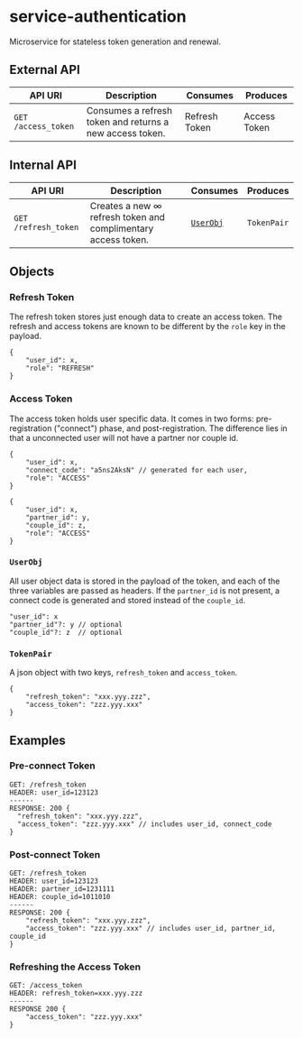 # service-authentication
Microservice for stateless token generation and renewal.

## External API
| API URI  | Description | Consumes | Produces |
| ------------- | ------------- | ------------- | ------------- |
| `GET /access_token`   | Consumes a refresh token and returns a new access token.  | Refresh Token | Access Token |

## Internal API
| API URI  | Description | Consumes | Produces |
| ------------- | ------------- | ------------- | ------------- |
| `GET /refresh_token`  | Creates a new ∞ refresh token and complimentary access token. | [`UserObj`](#userobj) | `TokenPair` |

## Objects
### Refresh Token
The refresh token stores just enough data to create an access token. The refresh and access tokens are known to be
different by the `role` key in the payload.
```
{
    "user_id": x,
    "role": "REFRESH"
}
```

### Access Token
The access token holds user specific data. It comes in two forms: pre-registration ("connect") phase, and post-registration.
The difference lies in that a unconnected user will not have a partner nor couple id.
```
{
    "user_id": x,
    "connect_code": "a5ns2AksN" // generated for each user,
    "role": "ACCESS"
}
```

```
{
    "user_id": x,
    "partner_id": y,
    "couple_id": z,
    "role": "ACCESS"
}
```

### `UserObj`
All user object data is stored in the payload of the token, and each of the three variables are passed as headers.
If the `partner_id` is not present, a connect code is generated and stored instead of the `couple_id`.
```
"user_id": x
"partner_id"?: y // optional
"couple_id"?: z  // optional
```

### `TokenPair`
A json object with two keys, `refresh_token` and `access_token`.
```
{
    "refresh_token": "xxx.yyy.zzz",
    "access_token": "zzz.yyy.xxx"
}
```

## Examples
### Pre-connect Token
```
GET: /refresh_token
HEADER: user_id=123123
------
RESPONSE: 200 {
  "refresh_token": "xxx.yyy.zzz",
  "access_token": "zzz.yyy.xxx" // includes user_id, connect_code
}
```

### Post-connect Token
```
GET: /refresh_token
HEADER: user_id=123123
HEADER: partner_id=1231111
HEADER: couple_id=1011010
------
RESPONSE: 200 {
    "refresh_token": "xxx.yyy.zzz",
    "access_token": "zzz.yyy.xxx" // includes user_id, partner_id, couple_id
}
```

### Refreshing the Access Token
```
GET: /access_token
HEADER: refresh_token=xxx.yyy.zzz
------
RESPONSE 200 {
    "access_token": "zzz.yyy.xxx"
}
```